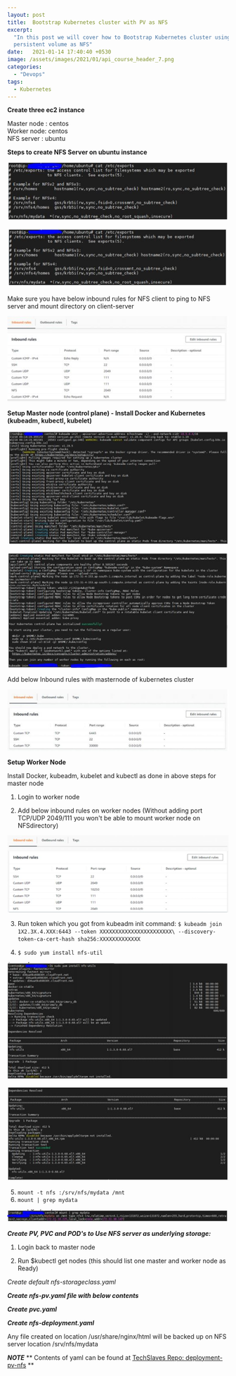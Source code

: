 ```yaml
---
layout: post
title:  Bootstrap Kubernetes cluster with PV as NFS
excerpt:
  "In this post we will cover how to Bootstrap Kubernetes cluster using Kubeadm with underlying
  persistent volume as NFS"
date:   2021-01-14 17:40:40 +0530
image: /assets/images/2021/01/api_course_header_7.png
categories:
  - "Devops"
tags:
  - Kubernetes
---
```

**Create three ec2 instance**

Master node : centos \
Worker node: centos \
NFS server : ubuntu

**Steps to create NFS Server on ubuntu instance**

<script src="https://gist.github.com/techslaves/70de4a76c0d72bf006c7d0572a081d1f.js"></script>

![](/images/kubernetes/post01/NFS1.JPG)

![](/images/kubernetes/post01/NFS2.JPG)

Make sure you have below inbound rules for NFS client to ping to NFS server and mount directory on client-server

![](/images/kubernetes/post01/NFS3.JPG)

**Setup Master node (control plane) - Install Docker and Kubernetes (kubeadm, kubectl, kubelet)**

<script src="https://gist.github.com/techslaves/b5830e4a9155e3f85fb199ebb5774329.js"></script>

![](/images/kubernetes/post01/NFS4.JPG)

![](/images/kubernetes/post01/NFS5.JPG)

Add below Inbound rules with masternode of kubernetes cluster

![](/images/kubernetes/post01/NFS6.JPG)

**Setup Worker Node**

Install Docker, kubeadm, kubelet and kubectl as done in above steps for master node

1) Login to worker node

2) Add below inbound rules on worker nodes (Without adding port TCP/UDP 2049/111 you won't be able to mount worker node on NFSdirectory)

![](/images/kubernetes/post01/NFS7.JPG)

3) Run token which you got from kubeadm init command:
 `$ kubeadm join 1X2.3X.4.XXX:6443 --token XXXXXXXXXXXXXXXXXXXXXXX\ --discovery-token-ca-cert-hash sha256:XXXXXXXXXXXXX`

4) `$ sudo yum install nfs-util `

![](/images/kubernetes/post01/NFS8.JPG)

![](/images/kubernetes/post01/NFS9.JPG)

5) `mount -t nfs :/srv/nfs/mydata /mnt `
6) `mount | grep mydata`

![](/images/kubernetes/post01/NFS10.JPG)

***Create PV, PVC and POD's to Use NFS server as underlying storage:***

1) Login back to master node 

2) Run
$kubectl get nodes (this should list one master and worker node as Ready) 

*Create default nfs-storageclass.yaml* 
<script src="https://gist.github.com/techslaves/44c423d5d887c1941df3ab23cbd37d3f.js"></script>


***Create nfs-pv.yaml file with below contents***
<script src="https://gist.github.com/techslaves/3bf0f8f6728cd46db7c9dead33bf5168.js"></script>


***Create pvc.yaml***
<script src="https://gist.github.com/techslaves/30229b3dfc3777d66cfdb3543215c06c.js"></script>

***Create nfs-deployment.yaml***
<script src="https://gist.github.com/techslaves/d1999bb64a02e767fb1f16c673e4af33.js"></script>

<script src="https://gist.github.com/techslaves/0a86d2c1479ce24bfa9158bf2499afef.js"></script>

Any file created on location /usr/share/nginx/html will be backed up on NFS server location /srv/nfs/mydata

***NOTE***
** Contents of yaml can be found at [TechSlaves Repo: deployment-pv-nfs](https://github.com/techslaves/kubernetes/tree/main/deployment-pv-nfs) **
